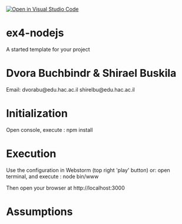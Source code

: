 [![Open in Visual Studio Code](https://classroom.github.com/assets/open-in-vscode-f059dc9a6f8d3a56e377f745f24479a46679e63a5d9fe6f495e02850cd0d8118.svg)](https://classroom.github.com/online_ide?assignment_repo_id=6598245&assignment_repo_type=AssignmentRepo)
# ex4-nodejs
A started template for your project

<h1>Dvora Buchbindr & Shirael Buskila</h1>
<p>Email: dvorabu@edu.hac.ac.il shirelbu@edu.hac.ac.il</p>

<h1>Initialization</h1>
<p>
Open console, execute : npm install
</p>
<h1>Execution</h1>
<p>Use the configuration in Webstorm (top right 'play' button) or: open terminal,
and execute : node bin/www
</p>
<p>
Then open your browser at http://localhost:3000
</p>
<h1>Assumptions</h1>
<p>
  
</p>
